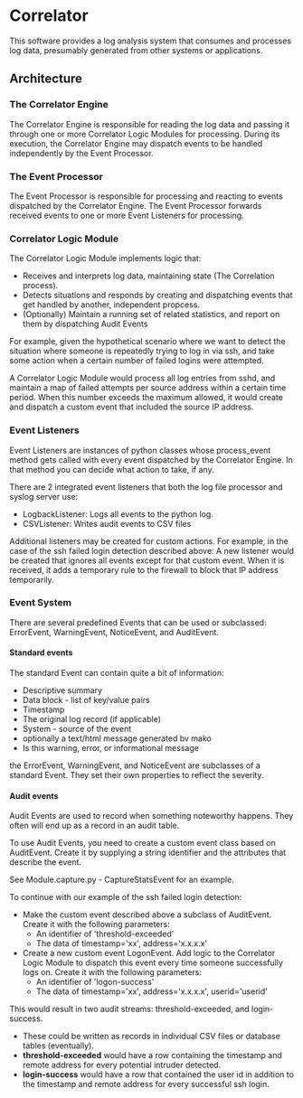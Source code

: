 # Correlator

This software provides a log analysis system that consumes and processes log data, 
presumably generated from other systems or applications. 

## Architecture

### The Correlator Engine

The Correlator Engine is responsible for reading the log data and passing it through 
one or more Correlator Logic Modules for processing. During its execution, the Correlator
Engine may dispatch events to be handled independently by the Event Processor.
 
### The Event Processor

The Event Processor is responsible for processing and reacting to events dispatched 
by the Correlator Engine. The Event Processor forwards received events to one or more
Event Listeners for processing. 

### Correlator Logic Module 

The Correlator Logic Module implements logic that:
- Receives and interprets log data, maintaining state (The Correlation process).
- Detects situations and responds by creating and dispatching events that get handled 
by another, independent propcess.
- (Optionally) Maintain a running set of related statistics, and report on them by 
dispatching Audit Events

For example, given the hypothetical scenario where we want to detect the situation
where someone is repeatedly trying to log in via ssh, and take some action when a
certain number of failed logins were attempted.

A Correlator Logic Module would process all log entries from sshd, and maintain a map
of failed attempts per source address within a certain time period. When this number
exceeds the maximum allowed, it would create and dispatch a custom event that
included the source IP address.

### Event Listeners

Event Listeners are instances of python classes whose process_event method gets called
with every event dispatched by the Correlator Engine. In that method you can decide what
action to take, if any.

There are 2 integrated event listeners that both the log file processor and syslog server
use:
 - LogbackListener: Logs all events to the python log.
 - CSVListener: Writes audit events to CSV files

Additional listeners may be created for custom actions. For example, in the case of
the ssh failed login detection described above: A new listener would be created that
ignores all events except for that custom event. When it is received, it adds a temporary
rule to the firewall to block that IP address temporarily.

### Event System

There are several predefined Events that can be used or subclassed:
ErrorEvent, WarningEvent, NoticeEvent, and AuditEvent.

#### Standard events

The standard Event can contain quite a bit of information:

- Descriptive summary
- Data block - list of key/value pairs
- Timestamp
- The original log record (if applicable)
- System - source of the event
- optionally a text/html message generated bv mako
- Is this warning, error, or informational message

the ErrorEvent, WarningEvent, and NoticeEvent are subclasses of a standard Event. They
set their own properties to reflect the severity. 

#### Audit events

Audit Events are used to record when something noteworthy happens. They often will end up
as a record in an audit table.

To use Audit Events, you need to create a custom event class based on AuditEvent. Create it
by supplying a string identifier and the attributes that describe the event.

See Module.capture.py - CaptureStatsEvent for an example.

To continue with our example of the ssh failed login detection:

- Make the custom event described above a subclass of AuditEvent. Create it with the
following parameters:
  - An identifier of 'threshold-exceeded'
  - The data of timestamp='xx', address='x.x.x.x'
- Create a new custom event LogonEvent. Add logic to the Correlator Logic Module to dispatch
this event every time someone successfully logs on. Create it with the following parameters:
  - An identifier of 'logon-success'
  - The data of timestamp='xx', address='x.x.x.x', userid='userid'

This would result in two audit streams: threshold-exceeded, and login-success.

- These could be written as records in individual CSV files or database tables (eventually).
- **threshold-exceeded** would have a row containing the timestamp and remote address for every
potential intruder detected.
- **login-success** would have a row that contained the user id in addition to the timestamp and
remote address for every successful ssh login.
